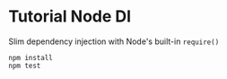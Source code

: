 # Tutorial Node DI
Slim dependency injection with Node's built-in `require()`

```
npm install
npm test
```
